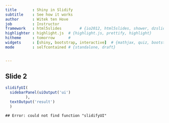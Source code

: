 ```yaml
---
title       : Shiny in Slidify
subtitle    : See how it works
author      : Witek ten Hove
job         : Instructor
framework   : html5slides        # {io2012, html5slides, shower, dzslides, ...}
highlighter : highlight.js  # {highlight.js, prettify, highlight}
hitheme     : tomorrow      # 
widgets     : [shiny, bootstrap, interactive]  # {mathjax, quiz, bootstrap}
mode        : selfcontained # {standalone, draft}


--- 
```


## Slide 2


```r
slidifyUI(
  sidebarPanel(uiOutput('ui')
         ),
  textOutput('result')
  )
```

```
## Error: could not find function "slidifyUI"
```




